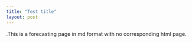 ```yaml
---
title: "Test title"
layout: post
---
```


.This is a forecasting page in md format with no corresponding html page.